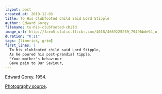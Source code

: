 ```yaml
---
layout: post
created_at: 2010-12-08
title: To His Clubfooted Child Said Lord Stipple
author: Edward Gorey
filename: to-his-clubfooted-child
image_url: http://farm5.static.flickr.com/4018/4669225269_79496bde94_o.jpg
duration: "0:11"
tags: [limerick, grim]
first_lines: |
  To his clubfooted child said Lord Stipple,
  As he poured his post-prandial tipple,
  "Your mother's behaviour
  Gave pain to Our Saviour,
---
```


Edward Gorey.  1954.

[Photography source](http://www.flickr.com/photos/43021516@N06/4669225269/).
